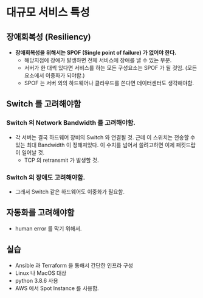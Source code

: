 # 대규모 서비스 특성 

## 장애회복성 (Resiliency)

- **장애회복성을 위해서는 SPOF (Single point of failure) 가 없어야 한다.** 
  - 해당지점에 장애가 발생하면 전체 서비스에 장애를 낼 수 있는 부분. 
  - 서버가 한 대씩 있다면 서비스를 하는 모든 구성요소는 SPOF 가 될 것임. (모든 요소에서 이중화가 되야함.)
  - SPOF 는 서버 외의 하드웨어나 클라우드를 쓴다면 데이터센터도 생각해야함. 

## Switch 를 고려해야함 

### Switch 의 Network Bandwidth 를 고려해야함. 

- 각 서버는 결국 하드웨어 장비의 Switch 와 연결될 것. 근데 이 스위치는 전송할 수 있는 최대 Bandwidth 이 정해져있다. 이 수치를 넘어서 쓸려고하면 이제 패킷드랍이 일어날 것. 
  - TCP 의 retransmit 가 발생할 것. 

### Switch 의 장애도 고려해야함. 

- 그래서 Switch 같은 하드웨어도 이중화가 필요함. 

## 자동화를 고려해야함 

- human error 를 막기 위해서. 

## 실습 

- Ansible 과 Terraform 을 통해서 간단한 인프라 구성 
- Linux 나 MacOS 대상 
- python 3.8.6 사용 
- AWS 에서 Spot Instance 를 사용함. 
